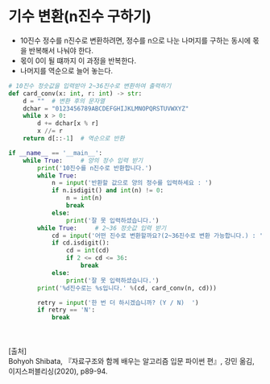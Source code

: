 # 기수 변환(n진수 구하기)

- 10진수 정수를 n진수로 변환하려면, 정수를 n으로 나눈 나머지를 구하는 동시에 몫을 반복해서 나눠야 한다.
- 몫이 0이 될 떄까지 이 과정을 반복한다.
- 나머지를 역순으로 늘어 놓는다.

~~~ python
# 10진수 정숫값을 입력받아 2~36진수로 변환하여 출력하기
def card_conv(x: int, r: int) -> str:
    d = ""	# 변환 후의 문자열
    dchar = "0123456789ABCDEFGHIJKLMNOPQRSTUVWXYZ"	
    while x > 0:
        d += dchar[x % r]
        x //= r
    return d[::-1]	# 역순으로 반환

if __name__ == '__main__':
    while True:     # 양의 정수 입력 받기
        print('10진수를 n진수로 반환합니다.')
        while True:
            n = input('반환할 값으로 양의 정수를 입력하세요 : ')
            if n.isdigit() and int(n) != 0:
                n = int(n)
                break
            else:
                print('잘 못 입력하셨습니다.')
        while True:     # 2~36 정숫값 입력 받기
            cd = input('어떤 진수로 변환할까요?(2~36진수로 변환 가능합니다.) : ')
            if cd.isdigit():
                cd = int(cd)
                if 2 <= cd <= 36:
                    break
            else:
                print('잘 못 입력하셨습니다.')
        print('%d진수로는 %s입니다.' %(cd, card_conv(n, cd)))

        retry = input('한 번 더 하시겠습니까? (Y / N)  ')
        if retry == 'N':
            break
~~~

<br/><br/>
[출처]<br/>
Bohyoh Shibata, 『자료구조와 함께 배우는 알고리즘 입문 파이썬 편』, 강민 옮김, 이지스퍼블리싱(2020), p89-94.
